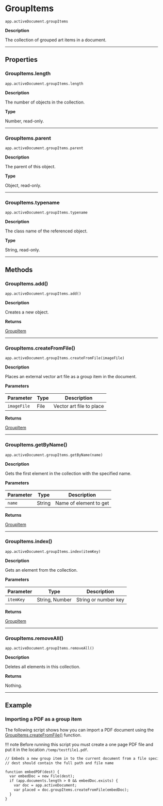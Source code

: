 # GroupItems

`app.activeDocument.groupItems`

**Description**

The collection of grouped art items in a document.

---

## Properties

### GroupItems.length

`app.activeDocument.groupItems.length`

**Description**

The number of objects in the collection.

**Type**

Number, read-only.

---

### GroupItems.parent

`app.activeDocument.groupItems.parent`

**Description**

The parent of this object.

**Type**

Object, read-only.

---

### GroupItems.typename

`app.activeDocument.groupItems.typename`

**Description**

The class name of the referenced object.

**Type**

String, read-only.

---

## Methods

### GroupItems.add()

`app.activeDocument.groupItems.add()`

**Description**

Creates a new object.

**Returns**

[GroupItem](./GroupItem.md)

---

### GroupItems.createFromFile()

`app.activeDocument.groupItems.createFromFile(imageFile)`

**Description**

Places an external vector art file as a group item in the document.

**Parameters**

| Parameter   | Type   | Description              |
|-------------|--------|--------------------------|
| `imageFile` | File   | Vector art file to place |

**Returns**

[GroupItem](./GroupItem.md)

---

### GroupItems.getByName()

`app.activeDocument.groupItems.getByName(name)`

**Description**

Gets the first element in the collection with the specified name.

**Parameters**

| Parameter   | Type   | Description            |
|-------------|--------|------------------------|
| `name`      | String | Name of element to get |

**Returns**

[GroupItem](./GroupItem.md)

---

### GroupItems.index()

`app.activeDocument.groupItems.index(itemKey)`

**Description**

Gets an element from the collection.

**Parameters**

| Parameter   | Type           | Description          |
|-------------|----------------|----------------------|
| `itemKey`   | String, Number | String or number key |

**Returns**

[GroupItem](./GroupItem.md)

---

### GroupItems.removeAll()

`app.activeDocument.groupItems.removeAll()`

**Description**

Deletes all elements in this collection.

**Returns**

Nothing.

---

## Example

### Importing a PDF as a group item

The following script shows how you can import a PDF document using the [GroupItems.createFromFile()](#jsobjref-groupitems-createfromfile) function.

!!! note
    Before running this script you must create a one page PDF file and put it in the location `/temp/testfile1.pdf`.

```default
// Embeds a new group item in to the current document from a file specified by dest
// dest should contain the full path and file name

function embedPDF(dest) {
  var embedDoc = new File(dest);
  if (app.documents.length > 0 && embedDoc.exists) {
    var doc = app.activeDocument;
    var placed = doc.groupItems.createFromFile(embedDoc);
  }
}
```
